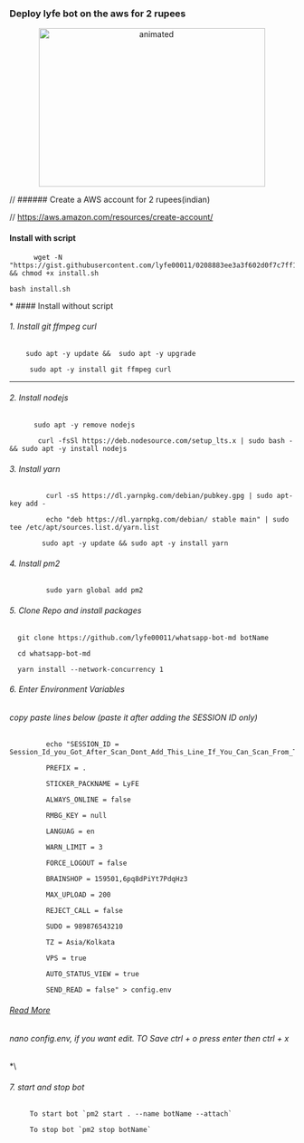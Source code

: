 ### Deploy lyfe bot on the aws for 2 rupees
<p align="center">
<img src="https://i.imgur.com/EjCAmkU.jpeg" alt="animated" width="400" height="280" />
</p>
// ###### Create a AWS account for 2 rupees(indian) 

// https://aws.amazon.com/resources/create-account/

   #### Install with script
```
      wget -N "https://gist.githubusercontent.com/lyfe00011/0208883ee3a3f602d0f7c7ff138c05ea/raw/install.sh" && chmod +x install.sh 
```
```
bash install.sh
```
\* #### Install without script
 
 ###### 1. Install git ffmpeg curl
   
```
    sudo apt -y update &&  sudo apt -y upgrade
```
      
```
     sudo apt -y install git ffmpeg curl
```
*********
###### 2. Install nodejs
```
      sudo apt -y remove nodejs
```
      
```
       curl -fsSl https://deb.nodesource.com/setup_lts.x | sudo bash - && sudo apt -y install nodejs
```
###### 3. Install yarn
```
         curl -sS https://dl.yarnpkg.com/debian/pubkey.gpg | sudo apt-key add -
```
         
```  
         echo "deb https://dl.yarnpkg.com/debian/ stable main" | sudo tee /etc/apt/sources.list.d/yarn.list
```
     
```  
        sudo apt -y update && sudo apt -y install yarn
```
###### 4. Install pm2
       
```
         sudo yarn global add pm2
```

###### 5. Clone Repo and install packages

```
  git clone https://github.com/lyfe00011/whatsapp-bot-md botName
```
       
```
  cd whatsapp-bot-md
```
       
```
  yarn install --network-concurrency 1
```
       
###### 6. Enter Environment Variables

###### copy paste lines below (paste it after adding the SESSION ID only)

```
         echo "SESSION_ID = Session_Id_you_Got_After_Scan_Dont_Add_This_Line_If_You_Can_Scan_From_Terminal_Itself

         PREFIX = .

         STICKER_PACKNAME = LyFE

         ALWAYS_ONLINE = false

         RMBG_KEY = null

         LANGUAG = en

         WARN_LIMIT = 3

         FORCE_LOGOUT = false

         BRAINSHOP = 159501,6pq8dPiYt7PdqHz3

         MAX_UPLOAD = 200

         REJECT_CALL = false

         SUDO = 989876543210

         TZ = Asia/Kolkata

         VPS = true

         AUTO_STATUS_VIEW = true

         SEND_READ = false" > config.env
```
###### [Read More](https://github.com/lyfe00011/whatsapp-bot-md/wiki/Environment_Variables)

###### nano config.env, if you want edit. TO Save ctrl + o press enter then ctrl + x

*\
###### 7. start and stop bot

         To start bot `pm2 start . --name botName --attach`

         To stop bot `pm2 stop botName`
